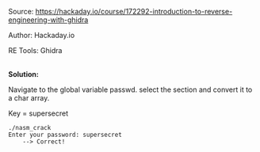 Source:		https://hackaday.io/course/172292-introduction-to-reverse-engineering-with-ghidra

Author:		Hackaday.io

RE Tools:	Ghidra

<br>**Solution:**

Navigate to the global variable passwd.
select the section and convert it to a char array.

Key = supersecret

    ./nasm_crack
    Enter your password: supersecret
        --> Correct!
